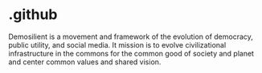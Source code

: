 # .github
Demosilient is a movement and framework of the evolution of democracy, public utility, and social media.  It mission is to evolve civilizational infrastructure in the commons for the common good of society and planet and center common values and shared vision.

